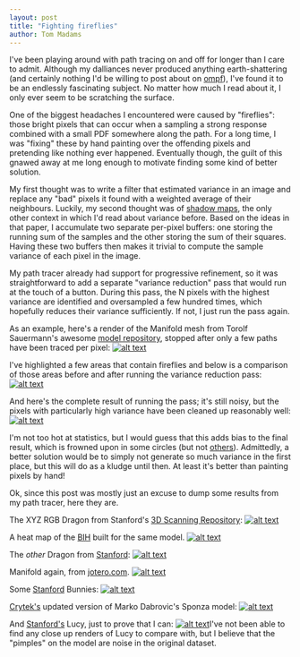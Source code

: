 ```yaml
---
layout: post
title: "Fighting fireflies"
author: Tom Madams
---
```


I've been playing around with path tracing on and off for longer than I care to admit. Although my dalliances never produced anything earth-shattering (and certainly nothing I'd be willing to post about on [ompf](http://ompf.org/forum/)), I've found it to be an endlessly fascinating subject. No matter how much I read about it, I only ever seem to be scratching the surface.

One of the biggest headaches I encountered were caused by "fireflies": those bright pixels that can occur when a sampling a strong response combined with a small PDF somewhere along the path. For a long time, I was "fixing" these by hand painting over the offending pixels and pretending like nothing ever happened. Eventually though, the guilt of this gnawed away at me long enough to motivate finding some kind of better solution.

My first thought was to write a filter that estimated variance in an image and replace any "bad" pixels it found with a weighted average of their neighbours. Luckily, my second thought was of [shadow maps](http://www.punkuser.net/vsm/), the only other context in which I'd read about variance before. Based on the ideas in that paper, I accumulate two separate per-pixel buffers: one storing the running sum of the samples and the other storing the sum of their squares. Having these two buffers then makes it trivial to compute the sample variance of each pixel in the image.

My path tracer already had support for progressive refinement, so it was straightforward to add a separate "variance reduction" pass that would run at the touch of a button. During this pass, the N pixels with the highest variance are identified and oversampled a few hundred times, which hopefully reduces their variance sufficiently. If not, I just run the pass again.

As an example, here's a render of the Manifold mesh from Torolf Sauermann's awesome [model repository](http://forum.jotero.com/viewtopic.php?t=3&sid=6722b3a1bc2733ea416304d6af6e3a2b), stopped after only a few paths have been traced per pixel:
[![alt text](/assets/imgs/2010/12/before_reduction_tagged1.png)](/assets/imgs/2010/12/before_reduction_tagged1.png)

I've highlighted a few areas that contain fireflies and below is a comparison of those areas before and after running the variance reduction pass:
[![alt text](/assets/imgs/2010/12/reduction_comparison2.png)](/assets/imgs/2010/12/reduction_comparison2.png)

And here's the complete result of running the pass; it's still noisy, but the pixels with particularly high variance have been cleaned up reasonably well:
[![alt text](/assets/imgs/2010/12/after_reduction2.png)](/assets/imgs/2010/12/after_reduction2.png)

I'm not too hot at statistics, but I would guess that this adds bias to the final result, which is frowned upon in some circles (but not [others](http://www.mentalimages.com/products/iray)). Admittedly, a better solution would be to simply not generate so much variance in the first place, but this will do as a kludge until then. At least it's better than painting pixels by hand!

Ok, since this post was mostly just an excuse to dump some results from my path tracer, here they are.

The XYZ RGB Dragon from Stanford's [3D Scanning Repository](http://www.graphics.stanford.edu/data/3Dscanrep/):
[![alt text](/assets/imgs/2010/12/xyzrgb_dragon.png)](/assets/imgs/2010/12/xyzrgb_dragon.png)

A heat map of the [BIH](http://en.wikipedia.org/wiki/Bounding_interval_hierarchy) built for the same model.
[![alt text](/assets/imgs/2010/12/bih.png)](/assets/imgs/2010/12/bih.png)

The _other_ Dragon from [Stanford](http://www.graphics.stanford.edu/data/3Dscanrep/):
[![alt text](/assets/imgs/2010/12/dragon.png)](/assets/imgs/2010/12/dragon.png)

Manifold again, from [jotero.com](http://forum.jotero.com/viewtopic.php?t=3&sid=6722b3a1bc2733ea416304d6af6e3a2b).
[![alt text](/assets/imgs/2010/12/manifold.png)](/assets/imgs/2010/12/manifold.png)

Some [Stanford](http://www.graphics.stanford.edu/data/3Dscanrep/) Bunnies:
[![alt text](/assets/imgs/2010/12/bunnies.jpg)](/assets/imgs/2010/12/bunnies.jpg)

[Crytek's](http://www.crytek.com/cryengine/cryengine3/downloads) updated version of Marko Dabrovic's Sponza model:
[![alt text](/assets/imgs/2010/12/sponza.png)](/assets/imgs/2010/12/sponza.png)

And [Stanford's](http://www.graphics.stanford.edu/data/3Dscanrep/) Lucy, just to prove that I can:
[![alt text](/assets/imgs/2010/12/lucy2.png)](/assets/imgs/2010/12/lucy2.png)I've not been able to find any close up renders of Lucy to compare with, but I believe that the "pimples" on the model are noise in the original dataset.
